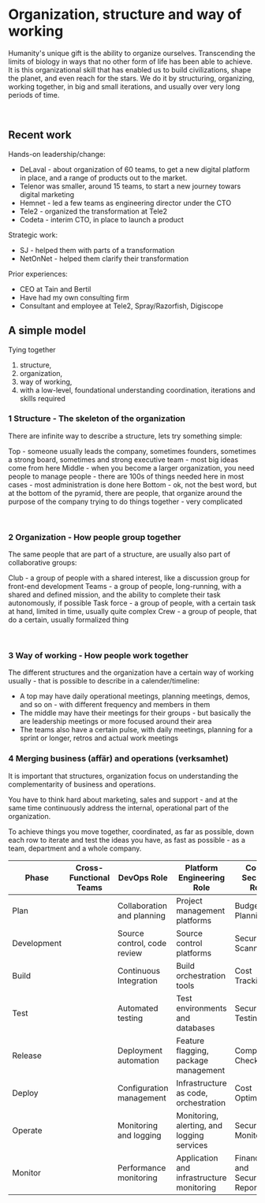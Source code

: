# Organization, structure and way of working

Humanity's unique gift is the ability to organize ourselves.
Transcending the limits of biology in ways that no other form of life has been able to achieve.
It is this organizational skill that has enabled us to build civilizations, shape the planet, and even reach for the stars.
We do it by structuring, organizing, working together, in big and small iterations, and usually over very long periods of time.

<br>

## Recent work

Hands-on leadership/change:

- DeLaval - about organization of 60 teams, to get a new digital platform in place, and a range of products out to the market.
- Telenor was smaller, around 15 teams, to start a new journey towars digital marketing
- Hemnet - led a few teams as engineering director under the CTO
- Tele2 - organized the transformation at Tele2
- Codeta - interim CTO, in place to launch a product

Strategic work:

- SJ - helped them with parts of a transformation
- NetOnNet - helped them clarify their transformation

Prior experiences:

- CEO at Tain and Bertil
- Have had my own consulting firm
- Consultant and employee at Tele2, Spray/Razorfish, Digiscope

## A simple model

Tying together

1. structure,
2. organization,
3. way of working,
4. with a low-level, foundational understanding coordination, iterations and skills required

### 1 Structure - The skeleton of the organization

There are infinite way to describe a structure, lets try something simple:

Top - someone usually leads the company, sometimes founders, sometimes a strong board, sometimes and strong executive team - most big ideas come from here
Middle - when you become a larger organization, you need people to manage people - there are 100s of things needed here in most cases - most administration is done here
Bottom - ok, not the best word, but at the bottom of the pyramid, there are people, that organize around the purpose of the company trying to do things together - very complicated

<br>

### 2 Organization - How people group together

The same people that are part of a structure, are usually also part of collaborative groups:

Club - a group of people with a shared interest, like a discussion group for front-end development
Teams - a group of people, long-running, with a shared and defined mission, and the ability to complete their task autonomously, if possible
Task force - a group of people, with a certain task at hand, limited in time, usually quite complex
Crew - a group of people, that do a certain, usually formalized thing

<br>

### 3 Way of working - How people work together

The different structures and the organization have a certain way of working usually - that is possible to describe in a calender/timeline:

- A top may have daily operational meetings, planning meetings, demos, and so on - with different frequency and members in them
- The middle may have their meetings for their groups - but basically the are leadership meetings or more focused around their area
- The teams also have a certain pulse, with daily meetings, planning for a sprint or longer, retros and actual work meetings

### 4 Merging business (affär) and operations (verksamhet)

It is important that structures, organization focus on understanding the complementarity of business and operations.

You have to think hard about marketing, sales and support - and at the same time continuously address the internal, operational part of the organization.

To achieve things you move together, coordinated, as far as possible, down each row to iterate and test the ideas you have, as fast as possible - as a team, department and a whole company.

| Phase       | Cross-Functional Teams | DevOps Role                 | Platform Engineering Role                  | Cost & Security Role             | Reliability (SRE) Role                          | Support & Incident Mgmt     | Quality & Metrics              | Design/UX                  | Data (including ML/AI)        |
| ----------- | ---------------------- | --------------------------- | ------------------------------------------ | -------------------------------- | ----------------------------------------------- | --------------------------- | ------------------------------ | -------------------------- | ----------------------------- |
| Plan        |                        | Collaboration and planning  | Project management platforms               | Budget Planning                  | Define SLIs/SLOs/SLAs                           | Incident Planning           | SEO & KPI Planning             | UX Research & Planning     | Data Strategy & Planning      |
| Development |                        | Source control, code review | Source control platforms                   | Security Scanning                | Code instrumentation for monitoring             | -                           | Accessibility Compliance       | Design Prototyping         | Data Collection & Preparation |
| Build       |                        | Continuous Integration      | Build orchestration tools                  | Cost Tracking                    | Automate build processes for reliability        | -                           | -                              | UI Build                   | Data Processing & Training    |
| Test        |                        | Automated testing           | Test environments and databases            | Security Testing                 | Validate against SLOs, resilience testing       | -                           | Performance Testing            | Usability Testing          | Data Validation & Testing     |
| Release     |                        | Deployment automation       | Feature flagging, package management       | Compliance Checks                | Change validation, error budgets                | -                           | SEO & Accessibility Checks     | Design Review              | Data Deployment               |
| Deploy      |                        | Configuration management    | Infrastructure as code, orchestration      | Cost Optimization                | Automated rollouts/rollbacks, capacity planning | -                           | -                              | User Experience Monitoring | Data Monitoring               |
| Operate     |                        | Monitoring and logging      | Monitoring, alerting, and logging services | Security Monitoring              | Incident management, availability monitoring    | On-Call Scheduling          | Real-Time Performance Metrics  | User Feedback              | Data Operations               |
| Monitor     |                        | Performance monitoring      | Application and infrastructure monitoring  | Financial and Security Reporting | Post-mortem analysis, continuous improvement    | Incident Review/Post-mortem | SEO & Accessibility Monitoring | User Experience Analytics  | Data Analytics & Feedback     |
